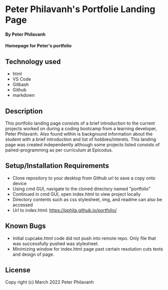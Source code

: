 # Peter Philavanh's Portfolie Landing Page
#### By Peter Philavanh


#### Homepage for Peter's portfolio

## Technology used
* html
* VS Code
* Gitbash
* Github
* markdown

## Description
This portfolio landing page consists of a brief introduction to the current projects worked on during a coding bootcamp from a learning developer, Peter Philavanh. Also found within is background information about the student with a brief introduction and list of hobbies/interets. This landing page was created independently although some projects listed consists of paired-programming as per curriculum at Epicodus.

## Setup/Installation Requirements
* Clone repository to your desktop from Github url to save a copy onto device
* Using cmd GUI, navigate to the cloned directory named "portfolio"
* Continued in cmd GUI, open index.html to view project locally
* Directory contents such as css stylesheet, img, and readme can also be accessed
* Url to index.html: https://pphila.github.io/portfolio/

## Known Bugs
* Initial cupcake.html code did not push into remote repo. Only file that was successfully pushed was stylesheet.
* Minimizing window for index.html page past certain resolution cuts texts and design of page.

## License
Copy right (c) March 2022 Peter Philavanh
